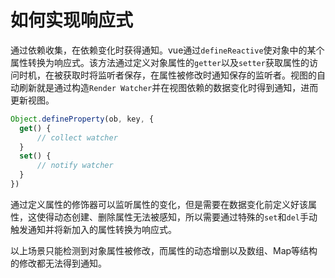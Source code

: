 # 如何实现响应式

通过依赖收集，在依赖变化时获得通知。vue通过`defineReactive`使对象中的某个属性转换为响应式。该方法通过定义对象属性的`getter`以及`setter`获取属性的访问时机，在被获取时将监听者保存，在属性被修改时通知保存的监听者。视图的自动刷新就是通过构造`Render Watcher`并在视图依赖的数据变化时得到通知，进而更新视图。

```js
Object.defineProperty(ob, key, {
  get() {
      // collect watcher
  }
  set() {
      // notify watcher
  }
})
```

通过定义属性的修饰器可以监听属性的变化，但是需要在数据变化前定义好该属性，这使得动态创建、删除属性无法被感知，所以需要通过特殊的`set`和`del`手动触发通知并将新加入的属性转换为响应式。


以上场景只能检测到对象属性被修改，而属性的动态增删以及数组、Map等结构的修改都无法得到通知。

